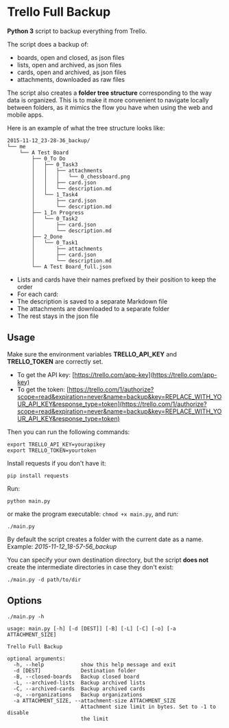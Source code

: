 # Trello Full Backup

**Python 3** script to backup everything from Trello.

The script does a backup of:
- boards, open and closed, as json files
- lists, open and archived, as json files
- cards, open and archived, as json files
- attachments, downloaded as raw files

The script also creates a **folder tree structure** corresponding to the way data is organized. This is to make it more convenient to navigate locally between folders, as it mimics the flow you have when using the web and mobile apps.

Here is an example of what the tree structure looks like:

```
2015-11-12_23-28-36_backup/
└── me
    └── A Test Board
        ├── 0_To Do
        │   ├── 0_Task3
        │   │   ├── attachments
        │   │   │   └── 0_chessboard.png
        │   │   ├── card.json
        │   │   └── description.md
        │   └── 1_Task4
        │       ├── card.json
        │       └── description.md
        ├── 1_In Progress
        │   └── 0_Task2
        │       ├── card.json
        │       └── description.md
        ├── 2_Done
        │   └── 0_Task1
        │       ├── attachments
        │       ├── card.json
        │       └── description.md
        └── A Test Board_full.json
```

- Lists and cards have their names prefixed by their position to keep the order
- For each card:
 - The description is saved to a separate Markdown file
 - The attachments are downloaded to a separate folder
 - The rest stays in the json file

## Usage

Make sure the environment variables **TRELLO_API_KEY** and **TRELLO_TOKEN** are correctly set.
- To get the API key: [https://trello.com/app-key](https://trello.com/app-key)
- To get the token: [https://trello.com/1/authorize?scope=read&expiration=never&name=backup&key=REPLACE_WITH_YOUR_API_KEY&response_type=token](https://trello.com/1/authorize?scope=read&expiration=never&name=backup&key=REPLACE_WITH_YOUR_API_KEY&response_type=token)


Then you can run the following commands:
```
export TRELLO_API_KEY=yourapikey
export TRELLO_TOKEN=yourtoken
```

Install requests if you don't have it:

```
pip install requests
```

Run:

```
python main.py

```

or make the program executable: ```chmod +x main.py```, and run:

```
./main.py
```

By default the script creates a folder with the current date as a name. Example: *2015-11-12_18-57-56_backup*

You can specify your own destination directory, but the script **does not** create the intermediate directories in case they don't exist:

```
./main.py -d path/to/dir
```

## Options

```
./main.py -h
```

```
usage: main.py [-h] [-d [DEST]] [-B] [-L] [-C] [-o] [-a ATTACHMENT_SIZE]

Trello Full Backup

optional arguments:
  -h, --help            show this help message and exit
  -d [DEST]             Destination folder
  -B, --closed-boards   Backup closed board
  -L, --archived-lists  Backup archived lists
  -C, --archived-cards  Backup archived cards
  -o, --organizations   Backup organizations
  -a ATTACHMENT_SIZE, --attachment-size ATTACHMENT_SIZE
                        Attachment size limit in bytes. Set to -1 to disable
                        the limit
```
